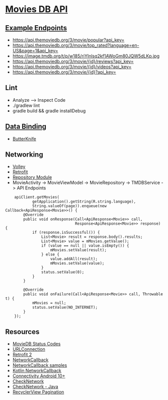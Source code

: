 # [Movies DB API](https://www.themoviedb.org/documentation/api)

## [Example Endpoints](https://developers.themoviedb.org/3/getting-started/introduction)

- https://api.themoviedb.org/3/movie/popular?api_key=
- https://api.themoviedb.org/3/movie/top_rated?language=en-US&page=1&api_key=
- https://image.tmdb.org/t/p/w185/riYInlsq2kf1AWoGm80JQW5dLKp.jpg
- https://api.themoviedb.org/3/movie/{id}/reviews?api_key=
- https://api.themoviedb.org/3/movie/{id}/videos?api_key=
- https://api.themoviedb.org/3/movie/{id}?api_key=

## Lint

- Analyze --> Inspect Code
- ./gradlew lint
- gradle build && gradle installDebug

## [Data Binding](https://developer.android.com/topic/libraries/data-binding)

- [ButterKnife](https://jakewharton.github.io/butterknife/)

## Networking

- [Volley](https://www.geeksforgeeks.org/volley-library-in-android/)
- [Retrofit](https://square.github.io/retrofit/)
- [Repository Module](https://developer.android.com/jetpack/guide#fetch-data)
- MovieActivity -> MovieViewModel -> MovieRepository -> TMDBService -> API Endpoints
```
    apiClient.getMovies(
            getApplication().getString(R.string.language),
            String.valueOf(page)).enqueue(new Callback<ApiResponse<Movie>>() {
        @Override
        public void onResponse(Call<ApiResponse<Movie>> call,
                               Response<ApiResponse<Movie>> response) {
            if (response.isSuccessful()) {
                List<Movie> result = response.body().results;
                List<Movie> value = mMovies.getValue();
                if (value == null || value.isEmpty()) {
                    mMovies.setValue(result);
                } else {
                    value.addAll(result);
                    mMovies.setValue(value);
                }
                status.setValue(0);
            }
        }

        @Override
        public void onFailure(Call<ApiResponse<Movie>> call, Throwable t) {
            mMovies = null;
            status.setValue(NO_INTERNET);
        }
    });
```

## Resources

- [MovieDB Status Codes](https://www.themoviedb.org/documentation/api/status-codes)
- [URLConnection](https://developer.android.com/reference/java/net/URLConnection)
- [Retrofit 2](https://www.youtube.com/watch?v=KIAoQbAu3eA&feature=youtu.be&t=35m8s)
- [NetworkCallback](https://developer.android.com/reference/android/net/ConnectivityManager.NetworkCallback)
- [NetworkCallback samples](https://www.programcreek.com/java-api-examples/?api=android.net.ConnectivityManager.NetworkCallback)
- [Kotlin NetworkCallback](https://medium.com/@evanschepsiror/checking-androids-network-connectivity-with-network-callback-fdb8d24a920c)
- [Connectivity Android 10+](https://proandroiddev.com/connectivity-network-internet-state-change-on-android-10-and-above-311fb761925)
- [CheckNetwork](https://gist.github.com/PasanBhanu/730a32a9eeb180ec2950c172d54bb06a)
- [CheckNetwork - Java](https://stackoverflow.com/questions/62953726/java-android-check-internet-connection-with-networkcallback)
- [RecyclerView Pagination](https://thegraduateguy.medium.com/pagination-with-recyclerview-in-android-2506c4d09a5c)

